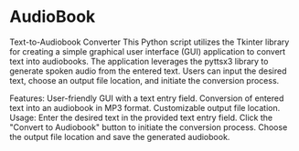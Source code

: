 # AudioBook
Text-to-Audiobook Converter
This Python script utilizes the Tkinter library for creating a simple graphical user interface (GUI) application to convert text into audiobooks. The application leverages the pyttsx3 library to generate spoken audio from the entered text. Users can input the desired text, choose an output file location, and initiate the conversion process.

Features:
User-friendly GUI with a text entry field.
Conversion of entered text into an audiobook in MP3 format.
Customizable output file location.
Usage:
Enter the desired text in the provided text entry field.
Click the "Convert to Audiobook" button to initiate the conversion process.
Choose the output file location and save the generated audiobook.

